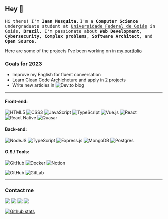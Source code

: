 ## Hey 👋
<p><samp>Hi there! I'm <b>Iaan Mesquita</b>.</samp>
<samp>I'm a <b>Computer Science</b> undergraduate student at <a href="https://www.ufg.br/">Universidade Federal de Goiás</a> in Goiás, <b>Brazil</b>. I'm passionate about <b>Web Development</b>, <b>Cybersecurity</b>, <b>Complex problems</b>, <b>Software Architect</b>, </b>and <b>Open Source</b>.

Here are some of the projects I've been working on in [my portfolio][website]
	
</samp></p>


### Goals for 2023
- Improve my English for fluent conversation
- Learn Clean Code Archicheture and apply in 2 projects
- Write new articles in ![Dev.to blog](https://img.shields.io/badge/dev.to-0A0A0A?style=flat&logo=for-the-badge&logoColor=white)



<hr/>

#### Front-end:
![HTML5](https://img.shields.io/badge/html5-%23E34F26.svg?style=for-the-badge&logo=html5&logoColor=white)
![CSS3](https://img.shields.io/badge/css3-%231572B6.svg?style=for-the-badge&logo=css3&logoColor=white)
![JavaScript](https://img.shields.io/badge/-JavaScript-000000?style=for-the-badge&logo=javascript)
![TypeScript](https://img.shields.io/badge/typescript-%23007ACC.svg?style=for-the-badge&logo=typescript&logoColor=white)
![Vue.js](https://img.shields.io/badge/vuejs-%2335495e.svg?style=for-the-badge&logo=vuedotjs&logoColor=%234FC08D)
![React](https://img.shields.io/badge/react-%2320232a.svg?style=for-the-badge&logo=React&logoColor=%2361DAFB)
![React Native](https://img.shields.io/badge/react_native-%2320232a.svg?style=for-the-badge&logo=React&logoColor=%2361DAFB)
![Quasar](https://img.shields.io/badge/Quasar-16B7FB?style=for-the-badge&logo=quasar&logoColor=black)


#### Back-end:
![NodeJS](https://img.shields.io/badge/node.js-6DA55F?style=for-the-badge&logo=node.js&logoColor=white)
	![TypeScript](https://img.shields.io/badge/typescript-%23007ACC.svg?style=for-the-badge&logo=typescript&logoColor=white)
![Express.js](https://img.shields.io/badge/express.js-%23404d59.svg?style=for-the-badge&logo=express&logoColor=%2361DAFB)
![MongoDB](https://img.shields.io/badge/MongoDB-%234ea94b.svg?style=for-the-badge&logo=mongodb&logoColor=white)
![Postgres](https://img.shields.io/badge/postgres-%23316192.svg?style=for-the-badge&logo=postgresql&logoColor=white)

#### O.S / Tools:
![GitHub](https://img.shields.io/badge/manjaro-%23181717.svg?style=for-the-badge&logo=manjaro)
![Docker](https://img.shields.io/badge/docker-%230db7ed.svg?style=for-the-badge&logo=docker&logoColor=white)
![Notion](https://img.shields.io/badge/Notion-%23000000.svg?style=for-the-badge&logo=notion&logoColor=white)


![GitHub](https://img.shields.io/badge/github-%23121011.svg?style=for-the-badge&logo=github&logoColor=white)
![GitLab](https://img.shields.io/badge/gitlab-%23181717.svg?style=for-the-badge&logo=gitlab&logoColor=white)



<hr/>

### Contact me

[<img src="https://img.shields.io/badge/linkedin-%230077B5.svg?style=for-the-badge&logo=linkedin&logoColor=white"/>][linkedin]
[<img src="https://img.shields.io/badge/dev.to-0A0A0A?style=for-the-badge&logo=dev.to&logoColor=white"/>][devto]
[<img src="https://img.shields.io/badge/Twitter-%231DA1F2.svg?style=for-the-badge&logo=Twitter&logoColor=white"/>][twitter]
[<img src="https://img.shields.io/badge/Gmail-D14836?style=for-the-badge&logo=gmail&logoColor=white"/>][gmail]



[![Github stats](https://github-readme-stats.vercel.app/api?username=ianitow&show_icons=true&include_all_commits=true&theme=synthwave)](https://github.com/ianitow/github-readme-stats)


[website]: https://ianitow.github.io/
[twitter]: https://twitter.com/_ianito
[linkedin]: https://www.linkedin.com/in/iaanmesquita/?locale=en_US
[devto]: https://dev.to/ianito
[gmail]: mailto:iaan.developer@gmail.com

